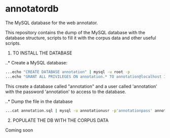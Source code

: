 # annotatordb
The MySQL database for the web annotator.

This repository contains the dump of the MySQL database with the database structure, scripts to fill it with the corpus data and other useful scripts.

1. TO INSTALL THE DATABASE

..* Create a MySQL database:

```bash
...echo "CREATE DATABASE annotation" | mysql -u root -p
...echo "GRANT ALL PRIVILEGES ON annotation.* TO annotation@localhost IDENTIFIED BY 'annotation' | mysql -u root -p
```

This create a database called "annotation" and a user called 'annotation' with the password 'annotation' to access to the database.

..* Dump the file in the database

```bash
...cat annotation.sql | mysql -u annotationusr -p'annotationpass' annotation
```

2. POPULATE THE DB WITH THE CORPUS DATA

Coming soon
